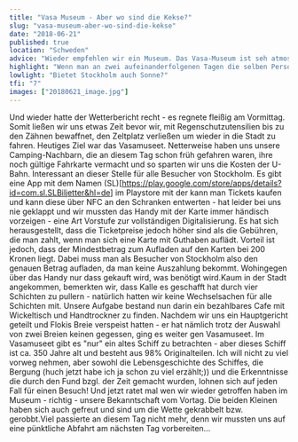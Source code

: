 ```yaml
---
title: "Vasa Museum - Aber wo sind die Kekse?"
slug: "vasa-museum-aber-wo-sind-die-kekse"    
date: "2018-06-21"
published: true
location: "Schweden"
advice: "Wieder empfehlen wir ein Museum. Das Vasa-Museum ist seh atmosphärisch inszeniert und ist jedem zu empfehlen. Ebenfalls mit Kindern gut zu meistern."
highlight: "Wenn man an zwei aufeinanderfolgenen Tagen die selben Personen trifft schreit das nach Karma. Also fix die Nummern tauschen."
lowlight: "Bietet Stockholm auch Sonne?"
tfi: "7"
images: ["20180621_image.jpg"]
---
```


Und wieder hatte der Wetterbericht recht - es regnete fleißig am Vormittag. Somit ließen wir uns etwas Zeit bevor wir, mit Regenschutzutensilien bis zu den Zähnen bewaffnet, den Zeltplatz verließen um wieder in die Stadt zu fahren. Heutiges Ziel war das Vasamuseet. Netterweise haben uns unsere Camping-Nachbarn, die an diesem Tag schon früh gefahren waren, ihre noch gültige Fahrkarte vermacht und so sparten wir uns die Kosten der U-Bahn. Interessant an dieser Stelle für alle Besucher von Stockholm. Es gibt eine App mit dem Namen (SL)[https://play.google.com/store/apps/details?id=com.sl.SLBiljetter&hl=de] im Playstore mit der kann man Tickets kaufen und kann diese über NFC an den Schranken entwerten - hat leider bei uns nie geklappt und wir mussten das Handy mit der Karte immer händisch vorzeigen - eine Art Vorstufe zur vollständigen Digitalisierung. Es hat sich herausgestellt, dass die Ticketpreise jedoch höher sind als die Gebühren, die man zahlt, wenn man sich eine Karte mit Guthaben auflädt. Vorteil ist jedoch, dass der Mindestbetrag zum Aufladen auf den Karten bei 200 Kronen liegt. Dabei muss man als Besucher von Stockholm also den genauen Betrag aufladen, da man keine Auszahlung bekommt. Wohingegen über das Handy nur dass gekauft wird, was benötigt wird.Kaum in der Stadt angekommen, bemerkten wir, dass Kalle es geschafft hat durch vier Schichten zu pullern - natürlich hatten wir keine Wechselsachen für alle Schichten mit. Unsere Aufgabe bestand nun darin ein bezahlbares Cafe mit Wickeltisch und Handtrockner zu finden. Nachdem wir uns ein Hauptgericht geteilt und Flokis Breie verspeist hatten - er hat nämlich trotz der Auswahl von zwei Breien keinen gegessen, ging es weiter gen Vasamuseet. Im Vasamuseet gibt es "nur" ein altes Schiff zu betrachten - aber dieses Schiff ist ca. 350 Jahre alt und besteht aus 98% Originalteilen. Ich will nicht zu viel vorweg nehmen, aber sowohl die Lebensgeschichte des Schiffes, die Bergung (huch jetzt habe ich ja schon zu viel erzählt;)) und die Erkenntnisse die durch den Fund bzgl. der Zeit gemacht wurden, lohnen sich auf jeden Fall für einen Besuch! Und jetzt ratet mal wen wir wieder getroffen haben im Museum - richtig - unsere Bekanntschaft vom Vortag. Die beiden Kleinen haben sich auch gefreut und sind um die Wette gekrabbelt bzw. gerobbt.Viel passierte an diesem Tag nicht mehr, denn wir mussten uns auf eine pünktliche Abfahrt am nächsten Tag vorbereiten...